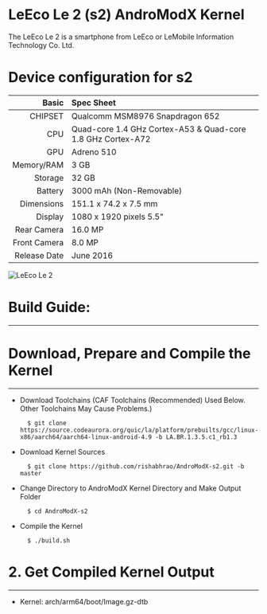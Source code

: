 LeEco Le 2 (s2) AndroModX Kernel     
===============================


The LeEco Le 2 is a smartphone from LeEco or LeMobile Information Technology Co. Ltd.



Device configuration for s2
=====================================

Basic   | Spec Sheet
-------:|:-------------------------
CHIPSET | Qualcomm MSM8976 Snapdragon 652
CPU     | Quad-core 1.4 GHz Cortex-A53 & Quad-core 1.8 GHz Cortex-A72
GPU     | Adreno 510
Memory/RAM  | 3 GB
Storage | 32 GB
Battery | 3000 mAh (Non-Removable)
Dimensions | 151.1 x 74.2 x 7.5 mm
Display | 1080 x 1920 pixels 5.5"
Rear Camera  | 16.0 MP
Front Camera | 8.0 MP
Release Date | June 2016



![LeEco Le 2](http://in.img3.lemall.com/file/20160606/default/3370481864506311 "LeEco Le 2")



# Build Guide:
--------

# Download, Prepare and Compile the Kernel
--------


- Download Toolchains (CAF Toolchains (Recommended) Used Below. Other Toolchains May Cause Problems.)


		$ git clone https://source.codeaurora.org/quic/la/platform/prebuilts/gcc/linux-x86/aarch64/aarch64-linux-android-4.9 -b LA.BR.1.3.5.c1_rb1.3



- Download Kernel Sources


		$ git clone https://github.com/rishabhrao/AndroModX-s2.git -b master



- Change Directory to AndroModX Kernel Directory and Make Output Folder


		$ cd AndroModX-s2



- Compile the Kernel


		$ ./build.sh




# 2. Get Compiled Kernel Output
---------------


- Kernel: arch/arm64/boot/Image.gz-dtb
